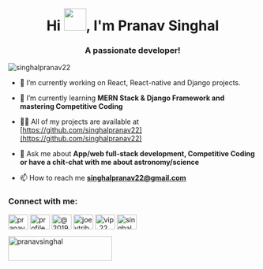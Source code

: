 <h1 align="center">Hi <img src="https://media.giphy.com/media/hvRJCLFzcasrR4ia7z/giphy.gif" width="45px">, I'm Pranav Singhal</h1>
<h3 align="center">A passionate developer!</h3>

<p align="left"> <img src="https://komarev.com/ghpvc/?username=singhalpranav22&label=Profile%20views&color=0e75b6&style=flat" alt="singhalpranav22" /> </p>

- 🔭 I’m currently working on React, React-native and Django projects.

- 🌱 I’m currently learning **MERN Stack & Django Framework and mastering Competitive Coding** 

- 👨‍💻 All of my projects are available at [https://github.com/singhalpranav22](https://github.com/singhalpranav22)

- 💬 Ask me about **App/web full-stack development, Competitive Coding or have a chit-chat with me about astronomy/science**

- 📫 How to reach me **singhalpranav22@gmail.com**


<h3 align="left">Connect with me:</h3>
<p align="left">
<a href="https://linkedin.com/in/pranav-singhal-4509841a7/" target="blank"><img align="center" src="https://cdn.jsdelivr.net/npm/simple-icons@3.0.1/icons/linkedin.svg" alt="pranav-singhal-4509841a7/" height="30" width="40" /></a>
<a href="https://fb.com/profile.php?id=100012986645515" target="blank"><img align="center" src="https://cdn.jsdelivr.net/npm/simple-icons@3.0.1/icons/facebook.svg" alt="profile.php?id=100012986645515" height="30" width="40" /></a>
<a href="https://medium.com/@2019050" target="blank"><img align="center" src="https://cdn.jsdelivr.net/npm/simple-icons@3.0.1/icons/medium.svg" alt="@2019050" height="30" width="40" /></a>
<a href="https://www.codechef.com/users/joeytribbianii" target="blank"><img align="center" src="https://cdn.jsdelivr.net/npm/simple-icons@3.1.0/icons/codechef.svg" alt="joeytribbianii" height="30" width="40" /></a>
<a href="https://codeforces.com/profile/vip_22" target="blank"><img align="center" src="https://cdn.jsdelivr.net/npm/simple-icons@3.0.1/icons/codeforces.svg" alt="vip_22" height="30" width="40" /></a>
<a href="https://www.leetcode.com/singhalpranav22" target="blank"><img align="center" src="https://cdn.jsdelivr.net/npm/simple-icons@3.0.1/icons/leetcode.svg" alt="singhalpranav22" height="30" width="40" /></a>
</p>

<p><a href="https://www.buymeacoffee.com/pranavsinghal"> <img align="left" src="https://cdn.buymeacoffee.com/buttons/v2/default-yellow.png" height="50" width="210" alt="pranavsinghal" /></a></p>
